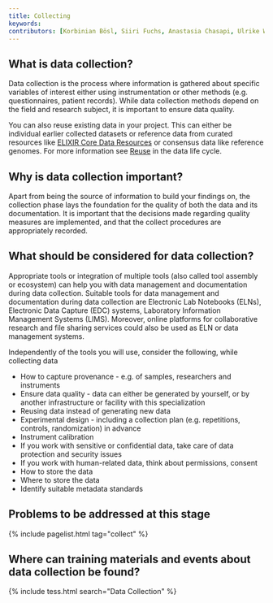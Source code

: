 ```yaml
---
title: Collecting
keywords:
contributors: [Korbinian Bösl, Siiri Fuchs, Anastasia Chasapi, Ulrike Wittig]
---
```


## What is data collection?

Data collection is the process where information is gathered about specific variables of interest either using instrumentation or other methods (e.g. questionnaires, patient records). While data collection methods depend on the field and research subject, it is important to ensure data quality.

You can also reuse existing data in your project. This can either be individual earlier collected datasets or reference data from curated resources like [ELIXIR Core Data Resources](https://elixir-europe.org/platforms/data/core-data-resources) or consensus data like reference genomes.  For more information see [Reuse](reusing) in the data life cycle. 


## Why is data collection important?

Apart from being the source of information to build your findings on, the collection phase lays the foundation for the quality of both the data and its documentation. It is important that the decisions made regarding quality measures are implemented, and that the collect procedures are appropriately recorded. 


## What should be considered for data collection?

Appropriate tools or integration of multiple tools (also called tool assembly or ecosystem) can help you with data management and documentation during data collection. Suitable tools for data management and documentation during data collection are Electronic Lab Notebooks (ELNs), Electronic Data Capture (EDC) systems, Laboratory Information Management Systems (LIMS). Moreover, online platforms for collaborative research and file sharing services could also be used as ELN or data management systems.

Independently of the tools you will use, consider the following, while collecting data

* How to capture provenance - e.g. of samples, researchers and instruments
* Ensure data quality - data can either be generated by yourself, or by another infrastructure or facility with this specialization
* Reusing data instead of generating new data
* Experimental design - including a collection plan (e.g. repetitions, controls, randomization) in advance
* Instrument calibration
* If you work with sensitive or confidential data, take care of data protection and security issues
* If you work with human-related data, think about permissions, consent
* How to store the data
* Where to store the data
* Identify suitable metadata standards


## Problems to be addressed at this stage

{% include pagelist.html tag="collect" %}


## Where can training materials and events about data collection be found?

{% include tess.html search="Data Collection" %}


